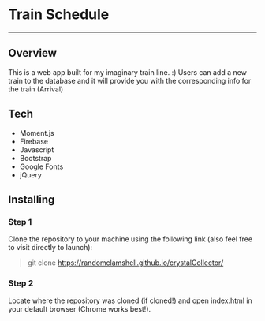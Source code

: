 # Train Schedule
------------------------------------------------------------

## Overview

This is a web app built for my imaginary train line. :) Users can add a new train to the database and it will provide you with the corresponding info for the train (Arrival)

<a name= "Tech"></a>

## Tech

- Moment.js
- Firebase
- Javascript
- Bootstrap
- Google Fonts
- jQuery

<a name= "installing"></a>

## Installing

### Step 1
Clone the repository to your machine using the following link (also feel free to visit directly to launch):

>git clone https://randomclamshell.github.io/crystalCollector/

### Step 2
Locate where the repository was cloned (if cloned!) and open index.html in your default browser (Chrome works best!).